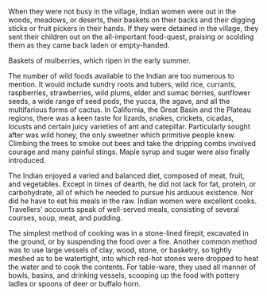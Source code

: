 When they were not busy in the village, Indian women were out in the woods, meadows, or deserts, their baskets on their backs and their digging sticks or fruit pickers in their hands. If they were detained in the village, they sent their children out on the all-important food-quest, praising or scolding them as they came back laden or empty-handed.

Baskets of mulberries, which ripen in the early summer.

The number of wild foods available to the Indian are too numerous to mention. It would include sundry roots and tubers, wild rice, currants, raspberries, strawberries, wild plums, elder and sumac berries, sunflower seeds, a wide range of seed pods, the yucca, the agave, and all the multifarious forms of cactus. In California, the Great Basin and the Plateau regions, there was a keen taste for lizards, snakes, crickets, cicadas, locusts and certain juicy varieties of ant and catepillar. Particularly sought after was wild honey, the only sweetner which primitive people knew. Climbing the trees to smoke out bees and take the dripping combs involved courage and many painful stings. Maple syrup and sugar were also finally introduced.

The Indian enjoyed a varied and balanced diet, composed of meat, fruit, and vegetables. Except in times of dearth, he did not lack for fat, protein, or carbohydrate, all of which he needed to pursue his arduous existence. Nor did he have to eat his meals in the raw. Indian women were excellent cooks. Travellers' accounts speak of well-served meals, consisting of several courses, soup, meat, and pudding.

The simplest method of cooking was in a stone-lined firepit, excavated in the ground, or by suspending the food over a fire. Another common method was to use large vessels of clay, wood, stone, or basketry, so tightly meshed as to be watertight, into which red-hot stones were dropped to heat the water and to cook the contents. For table-ware, they used all manner of bowls, basins, and drinking vessels, scooping up the food with pottery ladles or spoons of deer or buffalo horn.